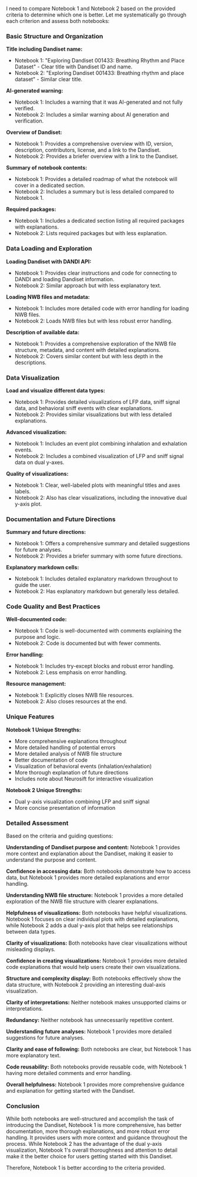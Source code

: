 I need to compare Notebook 1 and Notebook 2 based on the provided criteria to determine which one is better. Let me systematically go through each criterion and assess both notebooks:

### Basic Structure and Organization

**Title including Dandiset name:**
- Notebook 1: "Exploring Dandiset 001433: Breathing Rhythm and Place Dataset" - Clear title with Dandiset ID and name.
- Notebook 2: "Exploring Dandiset 001433: Breathing rhythm and place dataset" - Similar clear title.

**AI-generated warning:**
- Notebook 1: Includes a warning that it was AI-generated and not fully verified.
- Notebook 2: Includes a similar warning about AI generation and verification.

**Overview of Dandiset:**
- Notebook 1: Provides a comprehensive overview with ID, version, description, contributors, license, and a link to the Dandiset.
- Notebook 2: Provides a briefer overview with a link to the Dandiset.

**Summary of notebook contents:**
- Notebook 1: Provides a detailed roadmap of what the notebook will cover in a dedicated section.
- Notebook 2: Includes a summary but is less detailed compared to Notebook 1.

**Required packages:**
- Notebook 1: Includes a dedicated section listing all required packages with explanations.
- Notebook 2: Lists required packages but with less explanation.

### Data Loading and Exploration

**Loading Dandiset with DANDI API:**
- Notebook 1: Provides clear instructions and code for connecting to DANDI and loading Dandiset information.
- Notebook 2: Similar approach but with less explanatory text.

**Loading NWB files and metadata:**
- Notebook 1: Includes more detailed code with error handling for loading NWB files.
- Notebook 2: Loads NWB files but with less robust error handling.

**Description of available data:**
- Notebook 1: Provides a comprehensive exploration of the NWB file structure, metadata, and content with detailed explanations.
- Notebook 2: Covers similar content but with less depth in the descriptions.

### Data Visualization

**Load and visualize different data types:**
- Notebook 1: Provides detailed visualizations of LFP data, sniff signal data, and behavioral sniff events with clear explanations.
- Notebook 2: Provides similar visualizations but with less detailed explanations.

**Advanced visualization:**
- Notebook 1: Includes an event plot combining inhalation and exhalation events.
- Notebook 2: Includes a combined visualization of LFP and sniff signal data on dual y-axes.

**Quality of visualizations:**
- Notebook 1: Clear, well-labeled plots with meaningful titles and axes labels.
- Notebook 2: Also has clear visualizations, including the innovative dual y-axis plot.

### Documentation and Future Directions

**Summary and future directions:**
- Notebook 1: Offers a comprehensive summary and detailed suggestions for future analyses.
- Notebook 2: Provides a briefer summary with some future directions.

**Explanatory markdown cells:**
- Notebook 1: Includes detailed explanatory markdown throughout to guide the user.
- Notebook 2: Has explanatory markdown but generally less detailed.

### Code Quality and Best Practices

**Well-documented code:**
- Notebook 1: Code is well-documented with comments explaining the purpose and logic.
- Notebook 2: Code is documented but with fewer comments.

**Error handling:**
- Notebook 1: Includes try-except blocks and robust error handling.
- Notebook 2: Less emphasis on error handling.

**Resource management:**
- Notebook 1: Explicitly closes NWB file resources.
- Notebook 2: Also closes resources at the end.

### Unique Features

**Notebook 1 Unique Strengths:**
- More comprehensive explanations throughout
- More detailed handling of potential errors
- More detailed analysis of NWB file structure
- Better documentation of code
- Visualization of behavioral events (inhalation/exhalation)
- More thorough explanation of future directions
- Includes note about Neurosift for interactive visualization

**Notebook 2 Unique Strengths:**
- Dual y-axis visualization combining LFP and sniff signal
- More concise presentation of information

### Detailed Assessment

Based on the criteria and guiding questions:

**Understanding of Dandiset purpose and content:**
Notebook 1 provides more context and explanation about the Dandiset, making it easier to understand the purpose and content.

**Confidence in accessing data:**
Both notebooks demonstrate how to access data, but Notebook 1 provides more detailed explanations and error handling.

**Understanding NWB file structure:**
Notebook 1 provides a more detailed exploration of the NWB file structure with clearer explanations.

**Helpfulness of visualizations:**
Both notebooks have helpful visualizations. Notebook 1 focuses on clear individual plots with detailed explanations, while Notebook 2 adds a dual y-axis plot that helps see relationships between data types.

**Clarity of visualizations:**
Both notebooks have clear visualizations without misleading displays.

**Confidence in creating visualizations:**
Notebook 1 provides more detailed code explanations that would help users create their own visualizations.

**Structure and complexity display:**
Both notebooks effectively show the data structure, with Notebook 2 providing an interesting dual-axis visualization.

**Clarity of interpretations:**
Neither notebook makes unsupported claims or interpretations.

**Redundancy:**
Neither notebook has unnecessarily repetitive content.

**Understanding future analyses:**
Notebook 1 provides more detailed suggestions for future analyses.

**Clarity and ease of following:**
Both notebooks are clear, but Notebook 1 has more explanatory text.

**Code reusability:**
Both notebooks provide reusable code, with Notebook 1 having more detailed comments and error handling.

**Overall helpfulness:**
Notebook 1 provides more comprehensive guidance and explanation for getting started with the Dandiset.

### Conclusion

While both notebooks are well-structured and accomplish the task of introducing the Dandiset, Notebook 1 is more comprehensive, has better documentation, more thorough explanations, and more robust error handling. It provides users with more context and guidance throughout the process. While Notebook 2 has the advantage of the dual y-axis visualization, Notebook 1's overall thoroughness and attention to detail make it the better choice for users getting started with this Dandiset.

Therefore, Notebook 1 is better according to the criteria provided.